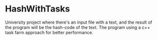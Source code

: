# HashWithTasks
University project where there's an input file with a text, and the result of the program will be the hash-code of the text. The program using a c++ task farm approach for better performance.
